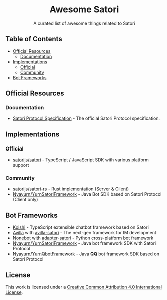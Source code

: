 <div align="center">
  <h1 id="satori">Awesome Satori</h1>
  <p>A curated list of awesome things related to Satori</p>
</div>

## Table of Contents

- [Official Resources](#official-resources)
    - [Documentation](#documentation)
- [Implementations](#implementations)
    - [Official](#official)
    - [Community](#community)
- [Bot Frameworks](#bot-frameworks)

## Official Resources

### Documentation

- [Satori Protocol Specification](https://satori.js.org/zh-CN/) - The official Satori Protocol specification.

## Implementations

### Official

- [satorijs/satori](https://github.com/satorijs/satori) - TypeScript / JavaScript SDK with various platform support

### Community

- [satorijs/satori-rs](https://github.com/satorijs/satori-rs) - Rust implementation (Server & Client)
- [Nyayurn/YurnSatoriFramework](https://github.com/Nyayurn/YurnSatoriFramework) - Java Bot SDK based on Satori Protocol (Client only)

## Bot Frameworks

- [Koishi](https://koishi.chat/) - TypeScript extensible chatbot framework based on Satori
- [Avilla](https://graia.cn/avilla/) with [avilla-satori](https://github.com/GraiaProject/Avilla/tree/ryanvk-v1.2/avilla/satori) - The next-gen framework for IM development
- [Nonebot](https://nonebot.dev/) with [adapter-satori](https://github.com/nonebot/adapter-satori) - Python cross-platform bot framework
- [Nyayurn/YurnSatoriFramework](https://github.com/Nyayurn/YurnSatoriFramework) - Java bot framework SDK with Satori Protocol
- [Nyayurn/YurnQbotFramework](https://github.com/Nyayurn/YurnQbotFramework) - Java **QQ** bot framework SDK based on Satori Protocol

## License

This work is licensed under a [Creative Common Attribution 4.0 International License][cc-by].

[cc-by]: http://creativecommons.org/licenses/by/4.0/
